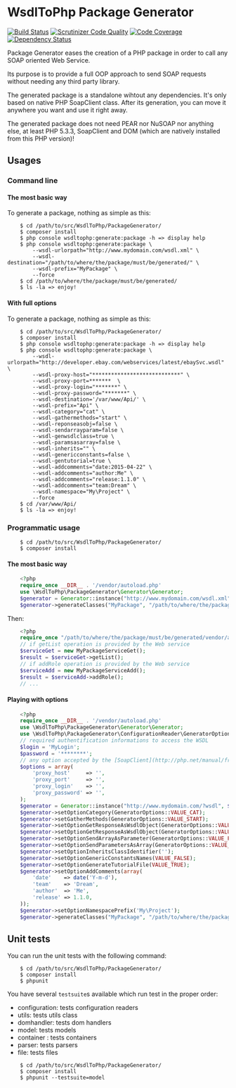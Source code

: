 # WsdlToPhp Package Generator
[![Build Status](https://api.travis-ci.org/WsdlToPhp/PackageGenerator.svg)](https://travis-ci.org/WsdlToPhp/PackageGenerator)
[![Scrutinizer Code Quality](https://scrutinizer-ci.com/g/WsdlToPhp/PackageGenerator/badges/quality-score.png)](https://scrutinizer-ci.com/g/WsdlToPhp/PackageGenerator/)
[![Code Coverage](https://scrutinizer-ci.com/g/WsdlToPhp/PackageGenerator/badges/coverage.png)](https://scrutinizer-ci.com/g/WsdlToPhp/PackageGenerator/)
[![Dependency Status](https://www.versioneye.com/user/projects/5571b3136634650018000001/badge.svg?style=flat)](https://www.versioneye.com/user/projects/5571b3136634650018000001)

Package Generator eases the creation of a PHP package in order to call any SOAP oriented Web Service.

Its purpose is to provide a full OOP approach to send SOAP requests without needing any third party library.

The generated package is a standalone wihtout any dependencies. It's only based on native PHP SoapClient class. After its generation, you can move it anywhere you want and use it right away.

The generated package does not need PEAR nor NuSOAP nor anything else, at least PHP 5.3.3, SoapClient and DOM (which are natively installed from this PHP version)! 

## Usages
### Command line
#### The most basic way
To generate a package, nothing as simple as this:
```
    $ cd /path/to/src/WsdlToPhp/PackageGenerator/
    $ composer install
    $ php console wsdltophp:generate:package -h => display help
    $ php console wsdltophp:generate:package \
        --wsdl-urlorpath="http://www.mydomain.com/wsdl.xml" \
        --wsdl-destination="/path/to/where/the/package/must/be/generated/" \
        --wsdl-prefix="MyPackage" \
        --force
    $ cd /path/to/where/the/package/must/be/generated/
    $ ls -la => enjoy!
```
#### With full options
To generate a package, nothing as simple as this:
```
    $ cd /path/to/src/WsdlToPhp/PackageGenerator/
    $ composer install
    $ php console wsdltophp:generate:package -h => display help
    $ php console wsdltophp:generate:package \
        --wsdl-urlorpath="http://developer.ebay.com/webservices/latest/ebaySvc.wsdl" \
        --wsdl-proxy-host="****************************" \
        --wsdl-proxy-port=*******  \
        --wsdl-proxy-login="*******" \
        --wsdl-proxy-password="*******" \
        --wsdl-destination='/var/www/Api/' \
        --wsdl-prefix="Api" \
        --wsdl-category="cat" \
        --wsdl-gathermethods="start" \
        --wsdl-reponseasobj=false \
        --wsdl-sendarrayparam=false \
        --wsdl-genwsdlclass=true \
        --wsdl-paramsasarray=false \
        --wsdl-inherits="" \
        --wsdl-genericconstants=false \
        --wsdl-gentutorial=true \
        --wsdl-addcomments="date:2015-04-22" \
        --wsdl-addcomments="author:Me" \
        --wsdl-addcomments="release:1.1.0" \
        --wsdl-addcomments="team:Dream" \
        --wsdl-namespace="My\Project" \
        --force
    $ cd /var/www/Api/
    $ ls -la => enjoy!
```
### Programmatic usage
```
    $ cd /path/to/src/WsdlToPhp/PackageGenerator/
    $ composer install
```
#### The most basic way
```php
    <?php
    require_once __DIR__ . '/vendor/autoload.php'
    use \WsdlToPhp\PackageGenerator\Generator\Generator;
    $generator = Generator::instance("http://www.mydomain.com/wsdl.xml");
    $generator->generateClasses("MyPackage", "/path/to/where/the/package/must/be/generated/");
```
Then:
```php
    <?php
    require_once "/path/to/where/the/package/must/be/generated/vendor/autoload.php";
    // if getList operation is provided by the Web service
    $serviceGet = new MyPackageServiceGet();
    $result = $serviceGet->getList();
    // if addRole operation is provided by the Web service
    $serviceAdd = new MyPackageServiceAdd();
    $result = $serviceAdd->addRole();
    // ...
```
#### Playing with options
```php
    <?php
    require_once __DIR__ . '/vendor/autoload.php'
    use \WsdlToPhp\PackageGenerator\Generator\Generator;
    use \WsdlToPhp\PackageGenerator\ConfigurationReader\GeneratorOptions
    // required authentification informations to access the WSDL
    $login = 'MyLogin';
    $password = '********';
    // any option accepted by the [SoapClient](http://php.net/manual/fr/soapclient.soapclient.php) class
    $options = array(
        'proxy_host'     => '',
        'proxy_port'     => '',
        'proxy_login'    => '',
        'proxy_password' => '',
    );
    $generator = Generator::instance("http://www.mydomain.com/?wsdl", $login, $password, $options);
    $generator->setOptionCategory(GeneratorOptions::VALUE_CAT);
    $generator->setGatherMethods(GeneratorOptions::VALUE_START);
    $generator->setOptionGetResponseAsWsdlObject(GeneratorOptions::VALUE_FALSE);
    $generator->setOptionGetResponseAsWsdlObject(GeneratorOptions::VALUE_FALSE);
    $generator->setOptionSendArrayAsParameter(GeneratorOptions::VALUE_FALSE);
    $generator->setOptionSendParametersAsArray(GeneratorOptions::VALUE_FALSE);
    $generator->setOptionInheritsClassIdentifier('');
    $generator->setOptionGenericConstantsNames(VALUE_FALSE);
    $generator->setOptionGenerateTutorialFile(VALUE_TRUE);
    $generator->setOptionAddComments(array(
        'date'    => date('Y-m-d'),
        'team'    => 'Dream',
        'author'  => 'Me',
        'release' => 1.1.0,
    ));
    $generator->setOptionNamespacePrefix('My\Project');
    $generator->generateClasses("MyPackage", "/path/to/where/the/package/must/be/generated/");
```
## Unit tests
You can run the unit tests with the following command:
```
    $ cd /path/to/src/WsdlToPhp/PackageGenerator/
    $ composer install
    $ phpunit
```
You have several ```testsuite```s available which run test in the proper order:

- configuration: tests configuration readers
- utils: tests utils class
- domhandler: tests dom handlers
- model: tests models
- container : tests containers
- parser: tests parsers
- file: tests files

```
    $ cd /path/to/src/WsdlToPhp/PackageGenerator/
    $ composer install
    $ phpunit --testsuite=model
```